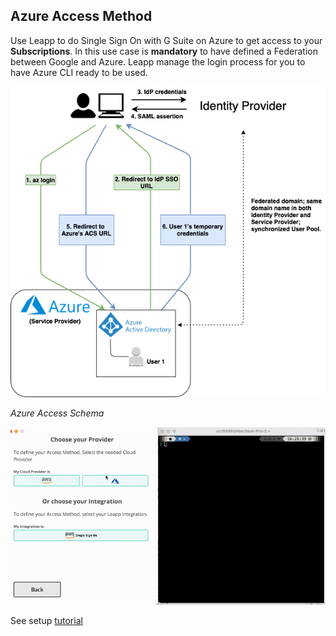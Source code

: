 ## Azure Access Method
Use Leapp to do Single Sign On with G Suite on Azure to get access to your
**Subscriptions**. In this use case is **mandatory** to have defined a Federation
between Google and Azure. Leapp manage the login process for you to have Azure CLI
ready to be used.

![](../images/access_schemas/AZURE_ACCESS_SCHEMA.png)

*Azure Access Schema*

![Azure Access Use-case](../videos/Azure.gif)

See setup [tutorial](https://www.github.com/Noovolari/leapp/wiki/tutorials)
